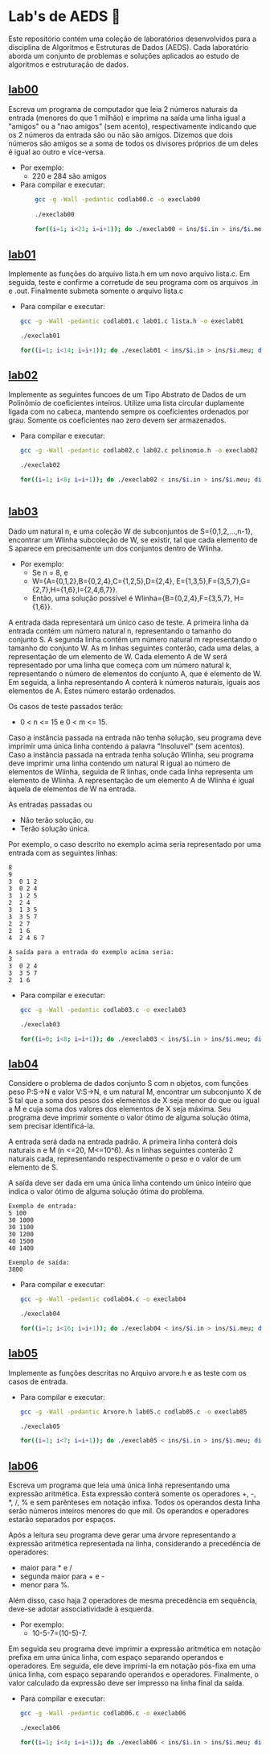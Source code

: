 # Lab's de AEDS 🧪

Este repositório contém uma coleção de laboratórios desenvolvidos para a disciplina de Algoritmos e Estruturas de Dados (AEDS). Cada laboratório aborda um conjunto de problemas e soluções aplicados ao estudo de algoritmos e estruturação de dados.

## [lab00](/lab00)
Escreva um programa de computador que leia 2 números naturais da entrada (menores do que 1 milhão) e imprima na saída uma linha igual a "amigos" ou a "nao amigos" (sem acento), respectivamente indicando que os 2 números da entrada são ou não são amigos. Dizemos que dois números são amigos se a soma de todos os divisores próprios de um deles é igual ao outro e vice-versa. 

- Por exemplo:
    - 220 e 284 são amigos
- Para compilar e executar:
    ```bash 
        gcc -g -Wall -pedantic codlab00.c -o execlab00
        
        ./execlab00
        
        for((i=1; i<21; i=i+1)); do ./execlab00 < ins/$i.in > ins/$i.meu; diff ins/$i.meu ins/$i.out; done

## [lab01](/lab01)
Implemente as funções do arquivo lista.h em um novo arquivo lista.c. Em seguida, teste e confirme a corretude de seu programa com os arquivos .in e .out. Finalmente submeta somente o arquivo lista.c

- Para compilar e executar:
    ```bash 
    gcc -g -Wall -pedantic codlab01.c lab01.c lista.h -o execlab01

    ./execlab01

    for((i=1; i<14; i=i+1)); do ./execlab01 < ins/$i.in > ins/$i.meu; diff ins/$i.meu ins/$i.out; done

## [lab02](/lab02)
Implemente as seguintes funcoes de um Tipo Abstrato de Dados de um Polinômio de coeficientes inteiros. Utilize uma lista circular duplamente ligada com no cabeca, mantendo sempre os coeficientes ordenados por grau. Somente os coeficientes nao zero devem ser armazenados.

- Para compilar e executar:
    ```bash 
    gcc -g -Wall -pedantic codlab02.c lab02.c polinomio.h -o execlab02
    
    ./execlab02

    for((i=1; i<8; i=i+1)); do ./execlab02 < ins/$i.in > ins/$i.meu; diff ins/$i.meu ins/$i.out; done



## [lab03](/lab03)
Dado um natural n, e uma coleção W de subconjuntos de
S={0,1,2,...,n-1}, encontrar um Wlinha subcoleção de W, se existir,
tal que cada elemento de S aparece em precisamente um dos conjuntos
dentro de Wlinha.

- Por exemplo:
    - Se n = 8, e 
    - W={A={0,1,2},B={0,2,4},C={1,2,5},D={2,4},
    E={1,3,5},F={3,5,7},G={2,7},H={1,6},I={2,4,6,7}}. 
    - Então, uma solução possível é Wlinha={B={0,2,4},F={3,5,7}, H={1,6}}.

A entrada dada representará um único caso de teste.  A primeira
linha da entrada contém um número natural n, representando o
tamanho do conjunto S.  A segunda linha contém um número natural m
representando o tamanho do conjunto W. As m linhas seguintes
conterão, cada uma delas, a representação de um elemento de W.
Cada elemento A de W será representado por uma linha que começa com
um número natural k, representando o número de elementos do
conjunto A, que é elemento de W. Em seguida, a linha representando
A conterá k números naturais, iguais aos elementos de A. Estes
número estarão ordenados.

Os casos de teste passados terão:
- 0 < n <= 15 e 0 < m <= 15. 

Caso a instância passada na entrada não tenha solução, seu programa
deve imprimir uma única linha contendo a palavra "Insoluvel" (sem
acentos).  Caso a instância passada na entrada tenha solução
Wlinha, seu programa deve imprimir uma linha contendo um natural R
igual ao número de elementos de Wlinha, seguida de R linhas, onde
cada linha representa um elemento de Wlinha. A representação de um
elemento A de Wlinha é igual àquela de elementos de W na entrada.

As entradas passadas ou 
- Não terão solução, ou 
- Terão solução única. 

Por exemplo, o caso descrito no exemplo acima seria representado por
uma entrada com as seguintes linhas: 

```
8 
9
3  0 1 2
3  0 2 4
3  1 2 5
2  2 4
3  1 3 5
3  3 5 7
2  2 7
2  1 6
4  2 4 6 7

A saída para a entrada do exemplo acima seria:
3
3  0 2 4
3  3 5 7
2  1 6
```


- Para compilar e executar:
    ```bash 
    gcc -g -Wall -pedantic codlab03.c -o execlab03
    
    ./execlab03

    for((i=0; i<8; i=i+1)); do ./execlab03 < ins/$i.in > ins/$i.meu; diff ins/$i.meu ins/$i.out; done


## [lab04](/lab04)
Considere o problema de dados conjunto S com n objetos, com funções peso P:S->N e valor V:S->N, e um natural M, encontrar um subconjunto X de S tal que a soma dos pesos dos elementos de X seja menor do que ou igual a M e cuja soma dos valores dos elementos de X seja máxima. Seu programa deve imprimir somente o valor ótimo de alguma solução ótima, sem precisar identificá-la. 

A entrada será dada na entrada padrão. A primeira linha conterá dois naturais n e M (n <=20, M<=10^6). As n linhas seguintes conterão 2 naturais cada, representando respectivamente o peso e o valor de um elemento de S.

A saída deve ser dada em uma única linha contendo um único inteiro que indica o valor ótimo de alguma solução ótima do problema. 

```
Exemplo de entrada:
5 100
30 1000
30 1100
30 1200
40 1500
40 1400

Exemplo de saída:
3800
```

- Para compilar e executar:
    ```bash 
    gcc -g -Wall -pedantic codlab04.c -o execlab04
    
    ./execlab04

    for((i=1; i<16; i=i+1)); do ./execlab04 < ins/$i.in > ins/$i.meu; diff ins/$i.meu ins/$i.out; done


## [lab05](/lab05)
Implemente as funções descritas no Arquivo arvore.h e as teste com os casos de entrada.

- Para compilar e executar:
    ```bash 
    gcc -g -Wall -pedantic Arvore.h lab05.c codlab05.c -o execlab05
    
    ./execlab05

    for((i=1; i<7; i=i+1)); do ./execlab05 < ins/$i.in > ins/$i.meu; diff ins/$i.meu ins/$i.out; done


## [lab06](/lab06)
Escreva um programa que leia uma única linha representando uma expressão aritmética. Esta expressão conterá somente os operadores +, -, *, /, % e sem parênteses em notação infixa. Todos os operandos desta linha serão números inteiros menores do que mil. Os operandos e operadores estarão separados por espaços. 

Após a leitura seu programa deve gerar uma árvore representando a expressão aritmética representada na linha, considerando a precedência de operadores: 
- maior para * e / 
- segunda maior para + e - 
- menor para %. 

Além disso, caso haja 2 operadores de mesma precedência em sequência, deve-se adotar associatividade à esquerda. 
- Por exemplo: 
    - 10-5-7=(10-5)-7. 

Em seguida seu programa deve imprimir a expressão aritmética em notação prefixa em uma única linha, com espaço separando operandos e operadores. Em seguida, ele deve imprimi-la em notação pós-fixa em uma única linha, com espaço separando operandos e operadores. Finalmente, o valor calculado da expressão deve ser impresso na linha final da saída.

- Para compilar e executar:
    ```bash 
    gcc -g -Wall -pedantic codlab06.c -o execlab06
    
    ./execlab06

    for((i=1; i<4; i=i+1)); do ./execlab06 < ins/$i.in > ins/$i.meu; diff ins/$i.meu ins/$i.out; done